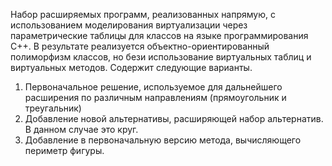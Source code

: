Набор расширяемых программ, реализованных напрямую, с использованием моделирования виртуализации через параметрические таблицы для классов на языке программирования C++. В результате реализуется объектно-ориентированный полиморфизм классов, но бези использование виртуальных таблиц и виртуальных методов.
Содержит следующие варианты.

1. Первоначальное решение, используемое для дальнейшего расширения по различным направлениям (прямоугольник и треугальник)
2. Добавление новой альтернативы, расширяющей набор альтернатив. В данном случае это круг.
3. Добавление в первоначальную версию метода, вычисляющего периметр фигуры.
